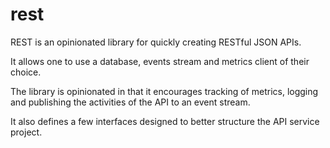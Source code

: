# rest
REST is an opinionated library for quickly creating RESTful JSON APIs.

It allows one to use a database, events stream and metrics client of their choice.

The library is opinionated in that it encourages tracking of metrics, logging and publishing the activities of the API to an event stream.

It also defines a few interfaces designed to better structure the API service project.
